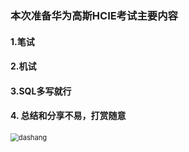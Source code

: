 ### 本次准备华为高斯HCIE考试主要内容
#### 1.笔试
#### 2.机试
#### 3.SQL多写就行

#### 4. 总结和分享不易，打赏随意

<img src="C:\Users\16014\gaussdb\gaussdb-hcie\dashang.jpg" alt="dashang" style="zoom:80%;" />

